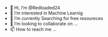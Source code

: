 - 👋 Hi, I’m @Redloaded24
- 👀 I’m interested in Machine Learnig
- 🌱 I’m currently Searching for free resoureces
- 💞️ I’m looking to collaborate on ...
- 📫 How to reach me ...

<!---
Redloaded24/Redloaded24 is a ✨ special ✨ repository because its `README.md` (this file) appears on your GitHub profile.
You can click the Preview link to take a look at your changes.
--->
